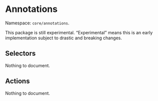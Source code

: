 # Annotations

Namespace: `core/annotations`.

<div class="callout callout-alert">
This package is still experimental. “Experimental” means this is an early implementation subject to drastic and breaking changes.
</div>

## Selectors

<!-- START TOKEN(Autogenerated selectors|../../../packages/annotations/src/store/selectors.js) -->

Nothing to document.


<!-- END TOKEN(Autogenerated selectors|../../../packages/annotations/src/store/selectors.js) -->

## Actions

<!-- START TOKEN(Autogenerated actions|../../../packages/annotations/src/store/actions.js) -->

Nothing to document.

<!-- END TOKEN(Autogenerated actions|../../../packages/annotations/src/store/actions.js) -->
